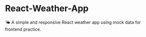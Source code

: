 # React-Weather-App
🌤️ A simple and responsive React weather app using mock data for frontend practice.
